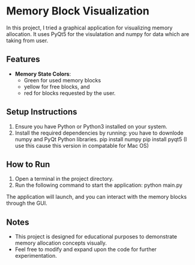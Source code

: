 # Memory Block Visualization

In this project, I tried a graphical application for visualizing memory allocation.
It uses PyQt5 for the visulatation and numpy for data which are taking from user.

## Features

- **Memory State Colors**: 
   - Green for used memory blocks 
   - yellow for free blocks, and 
   - red for blocks requested by the user.


## Setup Instructions

1. Ensure you have Python or Python3 installed on your system.
2. Install the required dependencies by running:
   you have to downlode numpy and PyQt Python libraries.
   pip install numpy
   pip install pyqt5 (I use this cause this version in compatable for Mac OS)
   

## How to Run


1. Open a terminal in the project directory.
2. Run the following command to start the application:
   python main.py

The application will launch, and you can interact with the memory blocks through the GUI.

## Notes

- This project is designed for educational purposes to demonstrate memory allocation concepts visually.
- Feel free to modify and expand upon the code for further experimentation.
